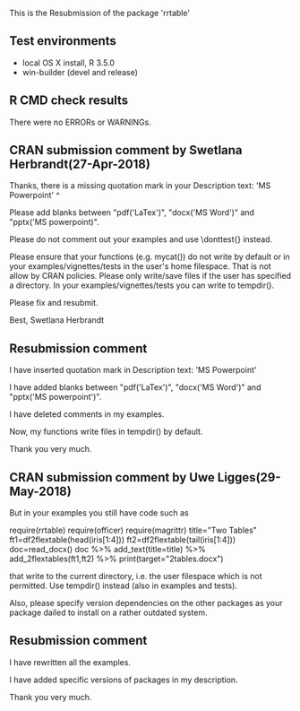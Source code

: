 This is the Resubmission of the package 'rrtable'

## Test environments
* local OS X install, R 3.5.0
* win-builder (devel and release)

## R CMD check results
There were no ERRORs or WARNINGs.


## CRAN submission comment by Swetlana Herbrandt(27-Apr-2018)

Thanks, there is a missing quotation mark in your Description text:
'MS Powerpoint'
	      ^

Please add blanks between
"pdf('LaTex')", "docx('MS Word')" and "pptx('MS powerpoint)".


Please do not comment out your examples and use \donttest{} instead.


Please ensure that your functions (e.g. mycat()) do not write by default or in your examples/vignettes/tests in the user's home filespace. That is not allow by CRAN policies. Please only write/save files if the user has specified a directory. In your examples/vignettes/tests you can write to tempdir().


Please fix and resubmit.

Best,
Swetlana Herbrandt


## Resubmission comment


I have inserted quotation mark in Description text: 'MS Powerpoint'

I have added blanks between 
"pdf('LaTex')", "docx('MS Word')" and "pptx('MS powerpoint')".

I have deleted comments in my examples.

Now, my functions write files in tempdir() by default.

Thank you very much.


## CRAN submission comment by Uwe Ligges(29-May-2018)

But in your examples you still have code such as

require(rrtable)
require(officer)
require(magrittr)
title="Two Tables"
ft1=df2flextable(head(iris[1:4]))
ft2=df2flextable(tail(iris[1:4]))
doc=read_docx()
doc \%>\% add_text(title=title) \%>\%
       add_2flextables(ft1,ft2) \%>\%
       print(target="2tables.docx")

that write to the current directory, i.e. the user filespace which is not permitted. Use tempdir() instead (also in examples and tests).

Also, please specify version dependencies on the other packages as your package dailed to install on a rather outdated system.

## Resubmission comment

I have rewritten all the examples. 

I have added specific versions of packages in my description.

Thank you very much.
